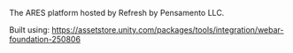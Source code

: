 The ARES platform hosted by Refresh by Pensamento LLC.

Built using: https://assetstore.unity.com/packages/tools/integration/webar-foundation-250806
